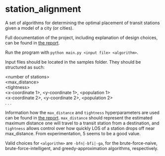 # station_alignment
A set of algorithms for determining the optimal placement of transit stations given a model of a city (or cities).

Full documentation of the project, including explanation of design choices, can be found in [the report](https://github.com/remy-wolf/station_alignment/blob/main/Transit%20Station%20Alignment%20Algorithm%20Report.pdf). 

Run the program with `python main.py <input file> <algorithm>`.

Input files should be located in the samples folder.
They should be structured as such:  

\<number of stations>  
<max_distance>  
\<tightness>  
<x-coordinate 1>, <y-coordinate 1>, <population 1>  
<x-coordinate 2>, <y-coordinate 2>, <population 2>  
.
.
.

Information how the `max_distance` and `tightness` hyperparameters are used can be found in [the report](https://github.com/remy-wolf/station_alignment/blob/main/Transit%20Station%20Alignment%20Algorithm%20Report.pdf). `max_distance` should represent the estimated maximum distance one will travel to a transit station from a destination, and `tightness` allows control over how quickly LOS of a station drops off near max_distance. From experimentation, 5 seems to be a good value.

Valid choices for `<algorithm>` are `-bfn|-bfi|-ga`, for the brute-force-naive, brute-force-intelligent, and greedy-approximation algorithms, respectively.

